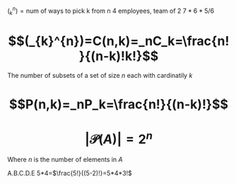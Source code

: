 $(_{k}^{n})= \textrm {num of ways to pick k from n}$
4 employees, team of 2
$7*6*5/6$

# $$(_{k}^{n})=C(n,k)=_nC_k=\frac{n!}{(n-k)!k!}$$
The number of subsets of a set of size $n$ each with cardinatily $k$
# $$P(n,k)=_nP_k=\frac{n!}{(n-k)!}$$
# $$|\mathcal{P}(A)|=2^n$$
Where $n$ is the number of elements in $A$


A.B.C.D.E
5*4=$\frac{5!}{(5-2)!}=5*4*3!$